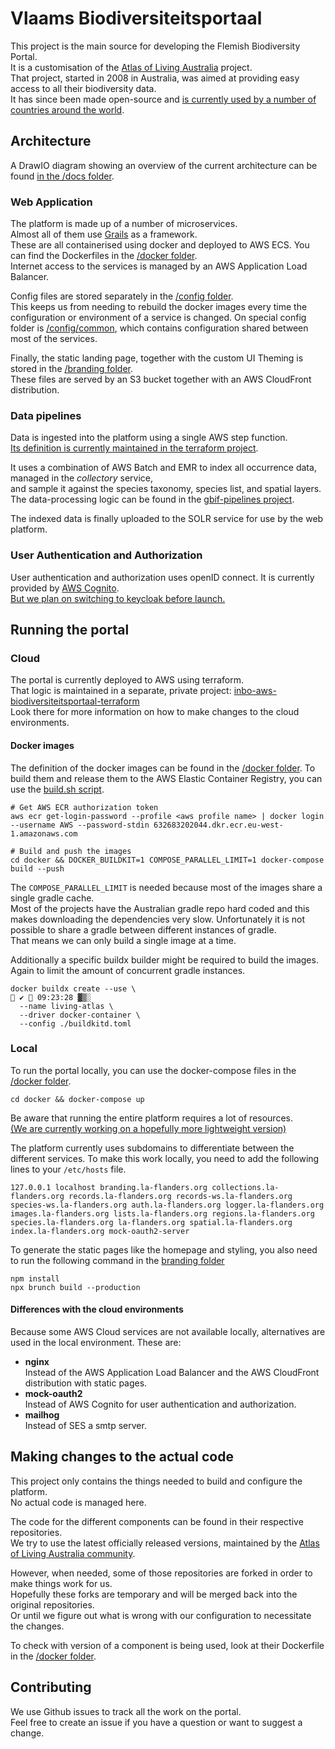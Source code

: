 # Vlaams Biodiversiteitsportaal

This project is the main source for developing the Flemish Biodiversity Portal.  
It is a customisation of the [Atlas of Living Australia](https://www.ala.org.au/) project.  
That project, started in 2008 in Australia, was aimed at providing easy access to all their biodiversity data.  
It has since been made open-source and [is currently used by a number of countries around the world](https://living-atlases.gbif.org/).

## Architecture
A DrawIO diagram showing an overview of the current architecture can be found [in the /docs folder](/docs/architecture.drawio).

### Web Application
The platform is made up of a number of microservices.  
Almost all of them use [Grails](https://grails.org/) as a framework.  
These are all containerised using docker and deployed to AWS ECS.
You can find the Dockerfiles in the [/docker folder](/docker).  
Internet access to the services is managed by an AWS Application Load Balancer.

Config files are stored separately in the [/config folder](/config).  
This keeps us from needing to rebuild the docker images every time the configuration or environment of a service is changed.
On special config folder is [/config/common](/config/common), which contains configuration shared between most of the services.

Finally, the static landing page, together with the custom UI Theming is stored in the [/branding folder](/branding).  
These files are served by an S3 bucket together with an AWS CloudFront distribution.

### Data pipelines
Data is ingested into the platform using a single AWS step function.  
[Its definition is currently maintained in the terraform project](https://github.com/inbo/inbo-aws-biodiversiteitsportaal-terraform/blob/master/region/common-region/la-pipelines-deployment/step-function-rule-them-all.tf).

It uses a combination of AWS Batch and EMR to index all occurrence data, managed in the _collectory_ service,  
and sample it against the species taxonomy, species list, and spatial layers.  
The data-processing logic can be found in the [gbif-pipelines project](https://github.com/gbif/pipelines/tree/dev/livingatlas).

The indexed data is finally uploaded to the SOLR service for use by the web platform.

### User Authentication and Authorization
User authentication and authorization uses openID connect.
It is currently provided by [AWS Cognito](https://github.com/inbo/inbo-aws-biodiversiteitsportaal-terraform/blob/master/region/common-region/cognito.tf).  
[But we plan on switching to keycloak before launch.](https://github.com/orgs/inbo/projects/15/views/6?sliceBy%5Bvalue%5D=authentication&pane=issue&itemId=72746929&issue=inbo%7Cvlaams-biodiversiteitsportaal%7C49)

## Running the portal

### Cloud
The portal is currently deployed to AWS using terraform.  
That logic is maintained in a separate, private project: [inbo-aws-biodiversiteitsportaal-terraform](https://github.com/inbo/inbo-aws-biodiversiteitsportaal-terraform)  
Look there for more information on how to make changes to the cloud environments.

#### Docker images
The definition of the docker images can be found in the [/docker folder](/docker).
To build them and release them to the AWS Elastic Container Registry, you can use the [build.sh script](/docker/build.sh).

```commandline
# Get AWS ECR authorization token
aws ecr get-login-password --profile <aws profile name> | docker login --username AWS --password-stdin 632683202044.dkr.ecr.eu-west-1.amazonaws.com

# Build and push the images
cd docker && DOCKER_BUILDKIT=1 COMPOSE_PARALLEL_LIMIT=1 docker-compose build --push
```

The `COMPOSE_PARALLEL_LIMIT` is needed because most of the images share a single gradle cache.   
Most of the projects have the Australian gradle repo hard coded and this makes downloading the dependencies very slow.
Unfortunately it is not possible to share a gradle between different instances of gradle.  
That means we can only build a single image at a time.

Additionally a specific buildx builder might be required to build the images.
Again to limit the amount of concurrent gradle instances.
```commandline
docker buildx create --use \                                                                                                                            ✔  09:23:28 ▓▒░
  --name living-atlas \
  --driver docker-container \
  --config ./buildkitd.toml
```


### Local
To run the portal locally, you can use the docker-compose files in the [/docker folder](/docker).

```commandline
cd docker && docker-compose up
```

Be aware that running the entire platform requires a lot of resources.  
[(We are currently working on a hopefully more lightweight version)](https://github.com/orgs/inbo/projects/15?pane=issue&itemId=72746951&issue=inbo%7Cvlaams-biodiversiteitsportaal%7C61)  

The platform currently uses subdomains to differentiate between the different services.
To make this work locally, you need to add the following lines to your `/etc/hosts` file.

```commandline
127.0.0.1 localhost branding.la-flanders.org collections.la-flanders.org records.la-flanders.org records-ws.la-flanders.org species-ws.la-flanders.org auth.la-flanders.org logger.la-flanders.org images.la-flanders.org lists.la-flanders.org regions.la-flanders.org species.la-flanders.org la-flanders.org spatial.la-flanders.org index.la-flanders.org mock-oauth2-server
```

To generate the static pages like the homepage and styling, you also need to run the following command in the [branding folder](./branding)
```commandline
npm install
npx brunch build --production
```

#### Differences with the cloud environments
Because some AWS Cloud services are not available locally, alternatives are used in the local environment.
These are:
- **nginx**   
Instead of the AWS Application Load Balancer and the AWS CloudFront distribution with static pages.
- **mock-oauth2**  
Instead of AWS Cognito for user authentication and authorization.
- **mailhog**  
Instead of SES a smtp server.

## Making changes to the actual code
This project only contains the things needed to build and configure the platform.  
No actual code is managed here.

The code for the different components can be found in their respective repositories.  
We try to use the latest officially released versions, maintained by the [Atlas of Living Australia community](https://github.com/AtlasOfLivingAustralia).

However, when needed, some of those repositories are forked in order to make things work for us.  
Hopefully these forks are temporary and will be merged back into the original repositories.  
Or until we figure out what is wrong with our configuration to necessitate the changes.

To check with version of a component is being used, look at their Dockerfile in the [/docker folder](/docker).

## Contributing
We use Github issues to track all the work on the portal.  
Feel free to create an issue if you have a question or want to suggest a change.
